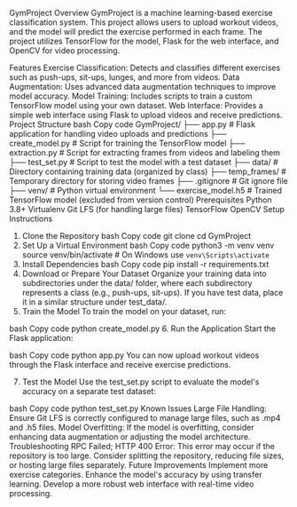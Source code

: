 GymProject
Overview
GymProject is a machine learning-based exercise classification system. This project allows users to upload workout videos, and the model will predict the exercise performed in each frame. The project utilizes TensorFlow for the model, Flask for the web interface, and OpenCV for video processing.

Features
Exercise Classification: Detects and classifies different exercises such as push-ups, sit-ups, lunges, and more from videos.
Data Augmentation: Uses advanced data augmentation techniques to improve model accuracy.
Model Training: Includes scripts to train a custom TensorFlow model using your own dataset.
Web Interface: Provides a simple web interface using Flask to upload videos and receive predictions.
Project Structure
bash
Copy code
GymProject/
├── app.py                 # Flask application for handling video uploads and predictions
├── create_model.py        # Script for training the TensorFlow model
├── extraction.py          # Script for extracting frames from videos and labeling them
├── test_set.py            # Script to test the model with a test dataset
├── data/                  # Directory containing training data (organized by class)
├── temp_frames/           # Temporary directory for storing video frames
├── .gitignore             # Git ignore file
├── venv/                  # Python virtual environment
└── exercise_model.h5      # Trained TensorFlow model (excluded from version control)
Prerequisites
Python 3.8+
Virtualenv
Git LFS (for handling large files)
TensorFlow
OpenCV
Setup Instructions
1. Clone the Repository
bash
Copy code
git clone <repository-url>
cd GymProject
2. Set Up a Virtual Environment
bash
Copy code
python3 -m venv venv
source venv/bin/activate  # On Windows use `venv\Scripts\activate`
3. Install Dependencies
bash
Copy code
pip install -r requirements.txt
4. Download or Prepare Your Dataset
Organize your training data into subdirectories under the data/ folder, where each subdirectory represents a class (e.g., push-ups, sit-ups).
If you have test data, place it in a similar structure under test_data/.
5. Train the Model
To train the model on your dataset, run:

bash
Copy code
python create_model.py
6. Run the Application
Start the Flask application:

bash
Copy code
python app.py
You can now upload workout videos through the Flask interface and receive exercise predictions.

7. Test the Model
Use the test_set.py script to evaluate the model's accuracy on a separate test dataset:

bash
Copy code
python test_set.py
Known Issues
Large File Handling: Ensure Git LFS is correctly configured to manage large files, such as .mp4 and .h5 files.
Model Overfitting: If the model is overfitting, consider enhancing data augmentation or adjusting the model architecture.
Troubleshooting
RPC Failed; HTTP 400 Error: This error may occur if the repository is too large. Consider splitting the repository, reducing file sizes, or hosting large files separately.
Future Improvements
Implement more exercise categories.
Enhance the model's accuracy by using transfer learning.
Develop a more robust web interface with real-time video processing.
